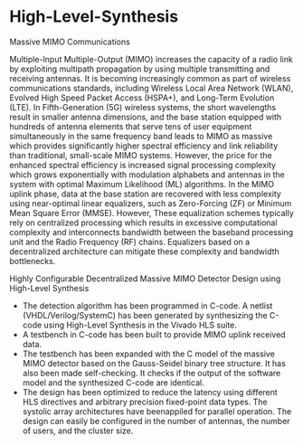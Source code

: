 # High-Level-Synthesis

Massive MIMO Communications

Multiple-Input Multiple-Output (MIMO) increases the capacity of a radio link by exploiting multipath propagation by using multiple transmitting and receiving antennas. It is becoming increasingly common as part of wireless communications standards, including Wireless Local Area Network (WLAN), Evolved High Speed Packet Access (HSPA+),
and Long-Term Evolution (LTE). In Fifth-Generation (5G) wireless systems, the short wavelengths result in smaller antenna dimensions, and the base station equipped with hundreds of antenna elements that serve tens of user equipment simultaneously in the same frequency band leads to MIMO as massive which provides significantly higher spectral efficiency and link reliability than traditional, small-scale MIMO systems. However, the price for the enhanced spectral efficiency is increased signal processing complexity which grows exponentially with modulation alphabets and antennas in the system with optimal Maximum Likelihood (ML) algorithms. In the MIMO uplink phase, data at the base station are recovered with less complexity using near-optimal linear equalizers, such as Zero-Forcing (ZF) or Minimum Mean Square Error (MMSE). However, These equalization schemes typically rely on centralized processing which results in excessive computational complexity and interconnects bandwidth between the baseband processing unit and the Radio Frequency (RF) chains. Equalizers based on a decentralized architecture can mitigate these complexity and bandwidth bottlenecks.

Highly Configurable Decentralized Massive MIMO Detector Design using High-Level Synthesis

* The detection algorithm has been programmed in C-code. A netlist (VHDL/Verilog/SystemC) has been generated by synthesizing the C-code using High-Level Synthesis in the Vivado HLS suite.
* A testbench in C-code has been built to provide MIMO uplink received data.
* The testbench has been expanded with the C model of the massive MIMO detector based on the Gauss-Seidel binary tree structure. It has also been made self-checking. It checks if the output of the software model and the synthesized C-code are identical.
* The design has been optimized to reduce the latency using different HLS directives and arbitrary precision fixed-point data types. The systolic array architectures have beenappiled for parallel operation. The design can easily be configured in the number of antennas, the number of users, and the cluster size.
